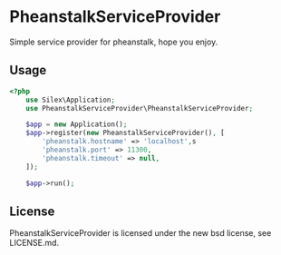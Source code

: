 PheanstalkServiceProvider
==========

Simple service provider for pheanstalk, hope you enjoy.

## Usage
```php
<?php
    use Silex\Application;
    use PheanstalkServiceProvider\PheanstalkServiceProvider;

    $app = new Application();
    $app->register(new PheanstalkServiceProvider(), [
        'pheanstalk.hostname' => 'localhost',s
        'pheanstalk.port' => 11300,
        'pheanstalk.timeout' => null,
    ]);

    $app->run();
```

## License
PheanstalkServiceProvider is licensed under the new bsd license, see LICENSE.md.
